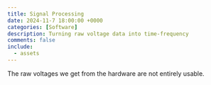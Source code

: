 ```yaml
---
title: Signal Processing
date: 2024-11-7 18:00:00 +0000
categories: [Software]
description: Turning raw voltage data into time-frequency 
comments: false
include:
  - assets
---
```


The raw voltages we get from the hardware are not entirely usable. 
